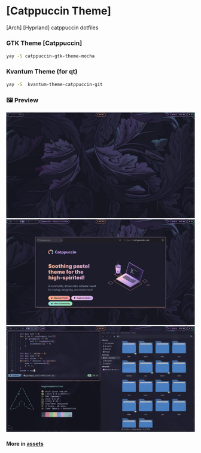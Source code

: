 # [Catppuccin Theme]
[Arch] [Hyprland] catppuccin dotfiles

### GTK Theme [Catppuccin]
```bash
yay -S catppuccin-gtk-theme-mocha
```
### Kvantum Theme (for qt)
```bash
yay -S  kvantum-theme-catppuccin-git
```

### 🖼 Preview
<img width="700" src="https://github.com/Nishantdd/.dotfiles-catppuccin/blob/main/assets/desktop.png">
<img width="700" src="https://github.com/Nishantdd/.dotfiles-catppuccin/blob/main/assets/browser.png">
<img width="700" src="https://github.com/Nishantdd/.dotfiles-catppuccin/blob/main/assets/general.png">

#### More in [assets](https://github.com/Nishantdd/.dotfiles-catppuccin/blob/main/assets)
